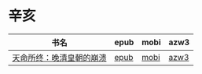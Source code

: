 # 辛亥

| 书名 | epub | mobi | azw3 |
| --- | --- | --- | --- |
| [天命所终：晚清皇朝的崩溃](None) | [epub](None) | [mobi](None) | [azw3](None) |
